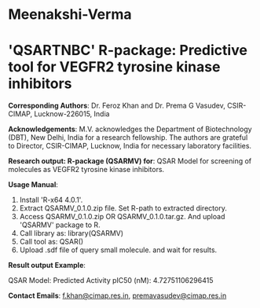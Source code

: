 # Meenakshi-Verma

# 'QSARTNBC' R-package: Predictive tool for VEGFR2 tyrosine kinase inhibitors

**Corresponding Authors**: Dr. Feroz Khan and Dr. Prema G Vasudev, CSIR-CIMAP, Lucknow-226015, India

**Acknowledgements**:
M.V. acknowledges the Department of Biotechnology (DBT), New Delhi, India for a research fellowship. The authors are grateful to Director, CSIR-CIMAP, Lucknow, India for necessary laboratory facilities. 

**Research output: R-package (QSARMV) for**: QSAR Model for screening of molecules as VEGFR2 tyrosine kinase inhibitors.

**Usage Manual**:
1. Install 'R-x64 4.0.1'.
2. Extract QSARMV_0.1.0.zip file. Set R-path to extracted directory.
3. Access QSARMV_0.1.0.zip OR QSARMV_0.1.0.tar.gz. And upload 'QSARMV' package to R. 
4. Call library as: library(QSARMV)
5. Call tool as: QSAR()
6. Upload .sdf file of query small molecule. and wait for results.

**Result output Example**:

QSAR Model: 
     Predicted Activity pIC50 (nM):  4.72751106296415

**Contact Emails**:
f.khan@cimap.res.in, premavasudev@cimap.res.in


